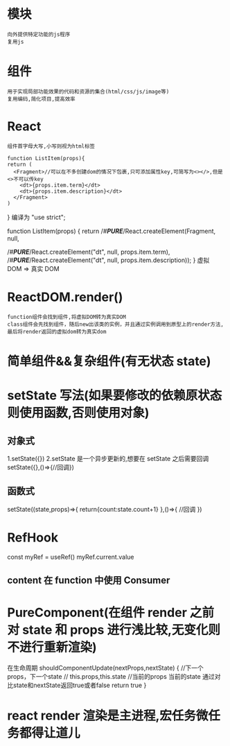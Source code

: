# 模块

    向外提供特定功能的js程序
    复用js

# 组件

    用于实现局部功能效果的代码和资源的集合(html/css/js/image等)
    复用编码,简化项目,提高效率

# React

    组件首字母大写,小写则视为html标签

    function ListItem(props){
    return (
      <Fragment>//可以在不多创建dom的情况下包裹,只可添加属性key,可简写为<></>,但是<>不可以传key
        <dt>{props.item.term}</dt>
        <dt>{props.item.description}</dt>
      </Fragment>
    )

}
编译为
"use strict";

function ListItem(props) {
return /_#**PURE**_/React.createElement(Fragment, null,

/_#**PURE**_/React.createElement("dt", null, props.item.term),
/_#**PURE**_/React.createElement("dt", null, props.item.description));
}
虚拟 DOM => 真实 DOM

# ReactDOM.render()

    function组件会找到组件,将虚拟DOM转为真实DOM
    class组件会先找到组件，随后new出该类的实例，并且通过实例调用到原型上的render方法,最后将render返回的虚拟dom转为真实dom

# 简单组件&&复杂组件(有无状态 state)

# setState 写法(如果要修改的依赖原状态则使用函数,否则使用对象)

## 对象式

1.setState({})
2.setState 是一个异步更新的,想要在 setState 之后需要回调
setState({},()=>{//回调})

## 函数式

setState((state,props)=>{
return{count:state.count+1}
},()=>{
//回调
})

# RefHook

const myRef = useRef()
myRef.current.value

## content 在 function 中使用 Consumer

# PureComponent(在组件 render 之前对 state 和 props 进行浅比较,无变化则不进行重新渲染)
  在生命周期
    shouldComponentUpdate(nextProps,nextState) {
                        //下一个props，下一个state
                        // this.props,this.state
                        //当前的props 当前的state
                        通过对比state和nextState返回true或者false
    return true
  }

# react render 渲染是主进程,宏任务微任务都得让道儿
